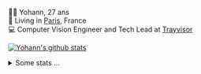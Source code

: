 <p>
  👨🏻 <bold>Yohann</bold>, 27 ans<br/>
  💼 Living in <a href="https://www.google.com/maps?q=paris">Paris</a>, France<br/>
  💻 Computer Vision Engineer and Tech Lead at <a href="https://trayvisor.com/">Trayvisor</a><br/>
</p>

<a href="https://github.com/anuraghazra/github-readme-stats"><img align="center" src="https://github-readme-stats-go94hl40s-yohann84l.vercel.app//api?username=yohann84L&show_icons=true&include_all_commits=true" alt="Yohann's github stats" /> </a>


<details>
  <summary>Some stats ...</summary><br/>
  

<!--START_SECTION:waka-->
![Code Time](http://img.shields.io/badge/Code%20Time-1%2C127%20hrs%2059%20mins-blue)

![Profile Views](http://img.shields.io/badge/Profile%20Views-0-blue)

**🐱 My GitHub Data** 

> 📦 440.8 kB Used in GitHub's Storage 
 > 
> 🏆 758 Contributions in the Year 2024
 > 
> 🚫 Not Opted to Hire
 > 
> 📜 26 Public Repositories 
 > 
> 🔑 21 Private Repositories 
 > 
**I'm an Early 🐤** 

```text
🌞 Morning                17469 commits       ████████░░░░░░░░░░░░░░░░░   30.55 % 
🌆 Daytime                32624 commits       ██████████████░░░░░░░░░░░   57.06 % 
🌃 Evening                6926 commits        ███░░░░░░░░░░░░░░░░░░░░░░   12.11 % 
🌙 Night                  157 commits         ░░░░░░░░░░░░░░░░░░░░░░░░░   00.27 % 
```
📅 **I'm Most Productive on Wednesday** 

```text
Monday                   10714 commits       █████░░░░░░░░░░░░░░░░░░░░   18.74 % 
Tuesday                  10648 commits       █████░░░░░░░░░░░░░░░░░░░░   18.62 % 
Wednesday                12507 commits       █████░░░░░░░░░░░░░░░░░░░░   21.87 % 
Thursday                 11649 commits       █████░░░░░░░░░░░░░░░░░░░░   20.37 % 
Friday                   10693 commits       █████░░░░░░░░░░░░░░░░░░░░   18.70 % 
Saturday                 366 commits         ░░░░░░░░░░░░░░░░░░░░░░░░░   00.64 % 
Sunday                   599 commits         ░░░░░░░░░░░░░░░░░░░░░░░░░   01.05 % 
```


📊 **This Week I Spent My Time On** 

```text
🕑︎ Time Zone: Europe/Paris

💬 Programming Languages: 
CSV                      10 mins             █████████████████░░░░░░░░   68.01 % 
Python                   5 mins              ████████░░░░░░░░░░░░░░░░░   31.99 % 

🔥 Editors: 
VS Code                  15 mins             █████████████████████████   100.00 % 

💻 Operating System: 
Mac                      15 mins             █████████████████████████   100.00 % 
```

**I Mostly Code in Python** 

```text
Python                   26 repos            ██████████████░░░░░░░░░░░   55.32 % 
Jupyter Notebook         4 repos             ██░░░░░░░░░░░░░░░░░░░░░░░   08.51 % 
JavaScript               3 repos             ██░░░░░░░░░░░░░░░░░░░░░░░   06.38 % 
HTML                     2 repos             █░░░░░░░░░░░░░░░░░░░░░░░░   04.26 % 
Shell                    1 repo              █░░░░░░░░░░░░░░░░░░░░░░░░   02.13 % 
```




 Last Updated on 23/06/2024 00:34:09 UTC
<!--END_SECTION:waka-->
